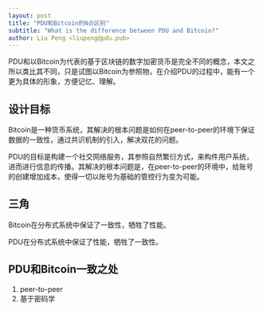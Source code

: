 ```yaml
---
layout: post
title: "PDU和Bitcoin的N点区别"
subtitle: "What is the difference between PDU and Bitcoin?"
author: Liu Peng <liupeng@pdu.pub>
---
```

PDU和以Bitcoin为代表的基于区块链的数字加密货币是完全不同的概念，本文之所以类比其不同，只是试图以Bitcoin为参照物，在介绍PDU的过程中，能有一个更为具体的形象，方便记忆、理解。

## 设计目标

Bitcoin是一种货币系统，其解决的根本问题是如何在peer-to-peer的环境下保证数据的一致性，通过共识机制的引入，解决双花的问题。

PDU的目标是构建一个社交网络服务，其参照自然繁衍方式，来构件用户系统，进而进行信息的传播。其解决的根本问题是，在peer-to-peer的环境中，给账号的创建增加成本，使得一切以账号为基础的管控行为变为可能。

## 三角

Bitcoin在分布式系统中保证了一致性，牺牲了性能。

PDU在分布式系统中保证了性能，牺牲了一致性。


## PDU和Bitcoin一致之处

1. peer-to-peer
2. 基于密码学
